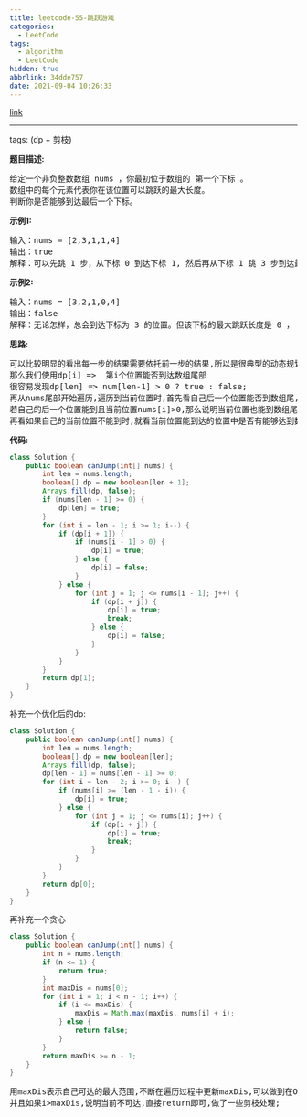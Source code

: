 ```yaml
---
title: leetcode-55-跳跃游戏
categories:
  - LeetCode
tags:
  - algorithm
  - LeetCode
hidden: true
abbrlink: 34dde757
date: 2021-09-04 10:26:33
---
```


[link](https://leetcode-cn.com/problems/jump-game/)

<hr/>

tags: (dp + 剪枝)

**题目描述:**

<pre>
给定一个非负整数数组 nums ，你最初位于数组的 第一个下标 。
数组中的每个元素代表你在该位置可以跳跃的最大长度。
判断你是否能够到达最后一个下标。
</pre>

**示例1:**

<pre>
输入：nums = [2,3,1,1,4]
输出：true
解释：可以先跳 1 步，从下标 0 到达下标 1, 然后再从下标 1 跳 3 步到达最后一个下标。
</pre>

**示例2:**

<pre>
输入：nums = [3,2,1,0,4]
输出：false
解释：无论怎样，总会到达下标为 3 的位置。但该下标的最大跳跃长度是 0 ， 所以永远不可能到达最后一个下标。
</pre>

**思路:**

<pre>
可以比较明显的看出每一步的结果需要依托前一步的结果,所以是很典型的动态规划;
那么我们使用dp[i]	=>	第i个位置能否到达数组尾部
很容易发现dp[len] =>	num[len-1] > 0 ? true : false;
再从nums尾部开始遍历,遍历到当前位置时,首先看自己后一个位置能否到数组尾,
若自己的后一个位置能到且当前位置nums[i]>0,那么说明当前位置也能到数组尾,
再看如果自己的当前位置不能到时,就看当前位置能到达的位置中是否有能够达到数组尾的
</pre>

**代码:**

```java
class Solution {
    public boolean canJump(int[] nums) {
        int len = nums.length;
        boolean[] dp = new boolean[len + 1];
        Arrays.fill(dp, false);
        if (nums[len - 1] >= 0) {
            dp[len] = true;
        }
        for (int i = len - 1; i >= 1; i--) {
            if (dp[i + 1]) {
                if (nums[i - 1] > 0) {
                    dp[i] = true;
                } else {
                    dp[i] = false;
                }
            } else {
                for (int j = 1; j <= nums[i - 1]; j++) {
                    if (dp[i + j]) {
                        dp[i] = true;
                        break;
                    } else {
                        dp[i] = false;
                    }
                }
            }
        }
        return dp[1];
    }
}
```

补充一个优化后的dp:

```java
class Solution {
    public boolean canJump(int[] nums) {
        int len = nums.length;
        boolean[] dp = new boolean[len];
        Arrays.fill(dp, false);
        dp[len - 1] = nums[len - 1] >= 0;
        for (int i = len - 2; i >= 0; i--) {
            if (nums[i] >= (len - 1 - i)) {
                dp[i] = true;
            } else {
                for (int j = 1; j <= nums[i]; j++) {
                    if (dp[i + j]) {
                        dp[i] = true;
                        break;
                    }
                }
            }
        }
        return dp[0];
    }
}
```

再补充一个贪心

```java
class Solution {
    public boolean canJump(int[] nums) {
        int n = nums.length;
        if (n <= 1) {
            return true;
        }
        int maxDis = nums[0];
        for (int i = 1; i < n - 1; i++) {
            if (i <= maxDis) {
                maxDis = Math.max(maxDis, nums[i] + i);
            } else {
                return false;
            }
        }
        return maxDis >= n - 1;
    }
}
```

<pre>
用maxDis表示自己可达的最大范围,不断在遍历过程中更新maxDis,可以做到在O(n)内得到结果;
并且如果i>maxDis,说明当前不可达,直接return即可,做了一些剪枝处理;
</pre>

